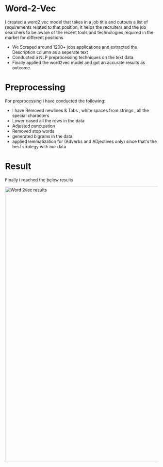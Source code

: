 # Word-2-Vec
I created a word2 vec model that takes in a job title and outputs a list of requirements related to that position, it helps the recruiters and the job searchers to be aware of the recent tools and technologies required in the market for different positions
* We Scraped around 1200+ jobs applications and extracted the Description column as a seperate text
* Conducted a NLP preprocessing techniques on the text data
* Finally applied the word2vec model and got an accurate results as outcome

# Preprocessing
For preprocessing i have conducted the following:

* I have Removed newlines & Tabs , white spaces from strings , all the special characters 
* Lower cased all the rows in the data
* Adjusted punctuation
* Removed stop words
* generated bigrams in the data
* applied lemmatization for (Adverbs and ADjectives only) since that's the best strategy with our data

# Result
Finally i reached the below results

<img width="904" alt="Word 2vec results" src="https://user-images.githubusercontent.com/67180181/142373913-78a64135-8d98-4fdc-b14a-964c734c05bc.png">
